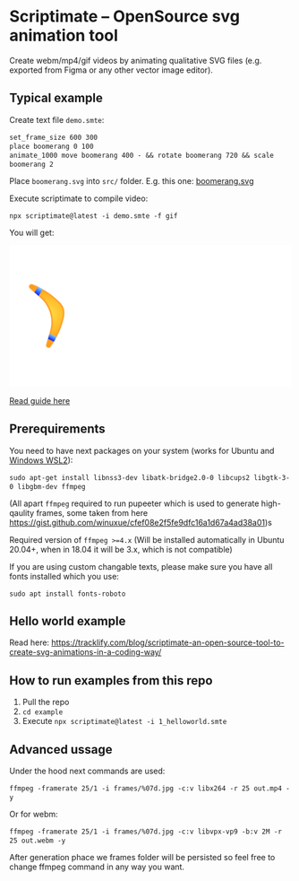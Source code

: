 # Scriptimate – OpenSource svg animation tool

Create webm/mp4/gif videos by animating qualitative SVG files (e.g. exported from Figma or any other vector image editor).


## Typical example


Create text file `demo.smte`:

```
set_frame_size 600 300
place boomerang 0 100
animate_1000 move boomerang 400 - && rotate boomerang 720 && scale boomerang 2
```

Place `boomerang.svg` into `src/` folder. E.g. this one: [boomerang.svg](./examples/src/boomerang.svg)

Execute scriptimate to compile video:

```
npx scriptimate@latest -i demo.smte -f gif
```

You will get:

![](./examples/3_parallel_animations.gif)

[Read guide here](https://tracklify.com/blog/scriptimate-an-open-source-tool-to-create-svg-animations-in-a-coding-way/)

## Prerequirements 

You need to have next packages on your system (works for Ubuntu and [Windows WSL2](https://hinty.io/devforth/how-to-install-wsl-2-best-way-to-run-real-linux-on-windows/)):

```
sudo apt-get install libnss3-dev libatk-bridge2.0-0 libcups2 libgtk-3-0 libgbm-dev ffmpeg
```

(All apart `ffmpeg` required to run pupeeter which is used to generate high-qaulity frames, some taken from here https://gist.github.com/winuxue/cfef08e2f5fe9dfc16a1d67a4ad38a01)s

Required version of `ffmpeg >=4.x` (Will be installed automatically in Ubuntu 20.04+, when in 18.04 it will be 3.x, which is not compatible)

If you are using custom changable texts, please make sure you have all fonts installed which you use:

```
sudo apt install fonts-roboto
```

## Hello world example

Read here: https://tracklify.com/blog/scriptimate-an-open-source-tool-to-create-svg-animations-in-a-coding-way/

## How to run examples from this repo

1. Pull the repo
2. `cd example`
3. Execute `npx scriptimate@latest -i 1_helloworld.smte`


## Advanced ussage

Under the hood next commands are used:

```
ffmpeg -framerate 25/1 -i frames/%07d.jpg -c:v libx264 -r 25 out.mp4 -y
```

Or for webm:

```
ffmpeg -framerate 25/1 -i frames/%07d.jpg -c:v libvpx-vp9 -b:v 2M -r 25 out.webm -y
```

After generation phace we frames folder will be persisted so feel free to change ffmpeg command in any way you want.
